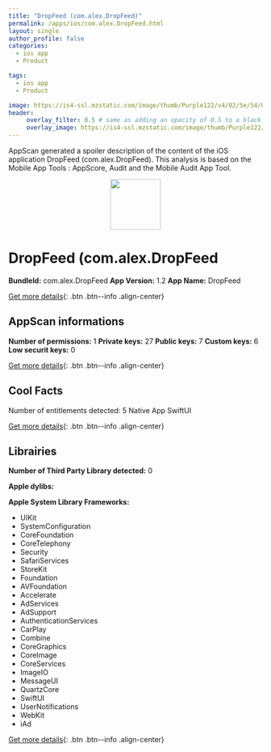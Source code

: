 ```yaml
---
title: "DropFeed (com.alex.DropFeed)"
permalink: /apps/ios/com.alex.DropFeed.html
layout: single
author_profile: false
categories: 
  - ios app 
  - Product 

tags: 
  - ios app 
  - Product 

image: https://is4-ssl.mzstatic.com/image/thumb/Purple122/v4/02/5e/54/025e5408-ede7-056d-0535-cb63a5110a28/AppIcon-1x_U007emarketing-0-7-0-85-220.png/512x512bb.jpg
header: 
     overlay_filter: 0.5 # same as adding an opacity of 0.5 to a black background
     overlay_image: https://is4-ssl.mzstatic.com/image/thumb/Purple122/v4/02/5e/54/025e5408-ede7-056d-0535-cb63a5110a28/AppIcon-1x_U007emarketing-0-7-0-85-220.png/512x512bb.jpg
---
```

AppScan generated a spoiler description of the content of the iOS application DropFeed (com.alex.DropFeed). This analysis is based on the Mobile App Tools : AppScore, Audit and the Mobile Audit App Tool.

  
  
<div style="text-align: center;"><img src="https://is4-ssl.mzstatic.com/image/thumb/Purple122/v4/02/5e/54/025e5408-ede7-056d-0535-cb63a5110a28/AppIcon-1x_U007emarketing-0-7-0-85-220.png/512x512bb.jpg" width="100" height="100"></div>  
  
# DropFeed (com.alex.DropFeed

**BundleId:** com.alex.DropFeed
**App Version:** 1.2
**App Name:** DropFeed


[Get more details](/pricing.html){: .btn .btn--info .align-center}  
  
## AppScan informations 

**Number of permissions:** 1
**Private keys:** 27
**Public keys:** 7
**Custom keys:** 6
**Low securit keys:** 0
  
[Get more details](/pricing.html){: .btn .btn--info .align-center}

## Cool Facts

Number of entitlements detected: 5
Native App
SwiftUI
  
[Get more details](/pricing.html){: .btn .btn--info .align-center}

## Librairies 
**Number of Third Party Library detected:** 0

**Apple dylibs:**


**Apple System Library Frameworks:**
- UIKit
- SystemConfiguration
- CoreFoundation
- CoreTelephony
- Security
- SafariServices
- StoreKit
- Foundation
- AVFoundation
- Accelerate
- AdServices
- AdSupport
- AuthenticationServices
- CarPlay
- Combine
- CoreGraphics
- CoreImage
- CoreServices
- ImageIO
- MessageUI
- QuartzCore
- SwiftUI
- UserNotifications
- WebKit
- iAd


  
[Get more details](/pricing.html){: .btn .btn--info .align-center}

